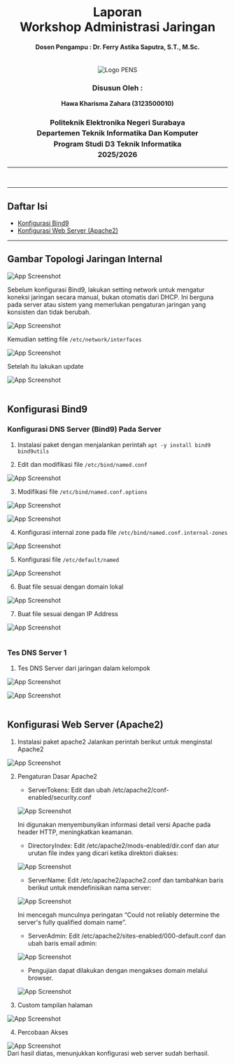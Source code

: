 <div align="center">
  <h1 style="text-align: center;font-weight: bold">Laporan<br>Workshop Administrasi Jaringan<br></h1>
  <h4 style="text-align: center;">Dosen Pengampu : Dr. Ferry Astika Saputra, S.T., M.Sc.</h4>
</div>
<br />
<div align="center">
  <img src="https://upload.wikimedia.org/wikipedia/id/4/44/Logo_PENS.png" alt="Logo PENS">
  <h3 style="text-align: center;">Disusun Oleh :</h3>
  <p style="text-align: center;">
    <strong>Hawa Kharisma Zahara (3123500010)</strong>
  </p>
<h3 style="text-align: center;line-height: 1.5">Politeknik Elektronika Negeri Surabaya<br>Departemen Teknik Informatika Dan Komputer<br>Program Studi D3 Teknik Informatika<br>2025/2026</h3>
  <hr>
</div>
<br>

---

## Daftar Isi

- [Konfigurasi Bind9](#konfigurasi-bind9)
- [Konfigurasi Web Server (Apache2)](#konfigurasi-web-server-apache2)

---


## Gambar Topologi Jaringan Internal

![App Screenshot](Assets/topologi.jpg)<br>

Sebelum konfigurasi Bind9, lakukan setting network untuk mengatur koneksi jaringan secara manual, bukan otomatis dari DHCP. Ini berguna pada server atau sistem yang memerlukan pengaturan jaringan yang konsisten dan tidak berubah.

![App Screenshot](Assets/networkinterface.jpg)
<br>

Kemudian setting file `/etc/network/interfaces`

![App Screenshot](Assets/setnetwork.jpg)
<br>

Setelah itu lakukan update

![App Screenshot](Assets/updatenetwork.jpg)
<br>
<br>

## Konfigurasi Bind9

### Konfigurasi DNS Server (Bind9) Pada Server
1. Instalasi paket dengan menjalankan perintah `apt -y install bind9 bind9utils`

2. Edit dan modifikasi file `/etc/bind/named.conf`

![App Screenshot](Assets/namedconf.jpg)
<br>

3. Modifikasi file `/etc/bind/named.conf.options`

![App Screenshot](Assets/confoptions.jpg)
<br>

![App Screenshot](Assets/confoptions2.jpg)
<br>

4. Konfigurasi internal zone pada file `/etc/bind/named.conf.internal-zones`

![App Screenshot](Assets/intzones.jpg)
<br>

5. Konfigurasi file `/etc/default/named`

![App Screenshot](Assets/defaultnamed.jpg)
<br>

6. Buat file sesuai dengan domain lokal

![App Screenshot](Assets/domainlokal.jpg)
<br>

7. Buat file sesuai dengan IP Address

![App Screenshot](Assets/ipaddr.jpg)
<br>
<br>

### Tes DNS Server 1
1. Tes DNS Server dari jaringan dalam kelompok

![App Screenshot](Assets/tesdns.jpg)
<br>

![App Screenshot](Assets/tesdns2.jpg)
<br>
<br>

## Konfigurasi Web Server (Apache2)
1. Instalasi paket apache2 Jalankan perintah berikut untuk menginstal Apache2

![App Screenshot](Assets/installapache2.jpg)
<br>

2. Pengaturan Dasar Apache2
    - ServerTokens: Edit dan ubah /etc/apache2/conf-enabled/security.conf

    ![App Screenshot](Assets/confenable.jpg)
    
    Ini digunakan menyembunyikan informasi detail versi Apache pada header HTTP, meningkatkan keamanan.
    <br>

    - DirectoryIndex: Edit /etc/apache2/mods-enabled/dir.conf dan atur urutan file index yang dicari ketika direktori diakses:

    ![App Screenshot](Assets/modsenable.jpg)
    <br>

    - ServerName: Edit /etc/apache2/apache2.conf dan tambahkan baris berikut untuk mendefinisikan nama server:

    ![App Screenshot](Assets/apache2conf.jpg)

    Ini mencegah munculnya peringatan “Could not reliably determine the server's fully qualified domain name”.
    <br>

    - ServerAdmin: Edit /etc/apache2/sites-enabled/000-default.conf dan ubah baris email admin:

    ![App Screenshot](Assets/sitesenable.jpg)
    <br>

    - Pengujian dapat dilakukan dengan mengakses domain melalui browser.

    ![App Screenshot](Assets/pengujian.jpg)
    <br>

3. Custom tampilan halaman

![App Screenshot](Assets/custom.jpg)
<br>

4. Percobaan Akses

![App Screenshot](Assets/successdone.jpg)
<br>
Dari hasil diatas, menunjukkan konfigurasi web server sudah berhasil.

